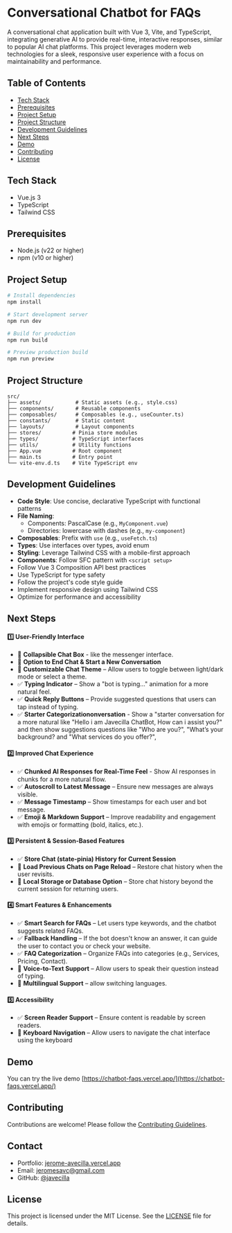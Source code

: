 # Conversational Chatbot for FAQs

A conversational chat application built with Vue 3, Vite, and TypeScript, integrating generative AI to provide real-time, interactive responses, similar to popular AI chat platforms. This project leverages modern web technologies for a sleek, responsive user experience with a focus on maintainability and performance.

## Table of Contents

- [Tech Stack](#tech-stack)
- [Prerequisites](#prerequisites)
- [Project Setup](#project-setup)
- [Project Structure](#project-structure)
- [Development Guidelines](#development-guidelines)
- [Next Steps](#next-steps)
- [Demo](#demo)
- [Contributing](#contributing)
- [License](#license)

## Tech Stack

- Vue.js 3
- TypeScript
- Tailwind CSS

## Prerequisites

- Node.js (v22 or higher)
- npm (v10 or higher)

## Project Setup

```bash
# Install dependencies
npm install

# Start development server
npm run dev

# Build for production
npm run build

# Preview production build
npm run preview
```

## Project Structure

```
src/
├── assets/           # Static assets (e.g., style.css)
├── components/       # Reusable components
├── composables/      # Composables (e.g., useCounter.ts)
├── constants/        # Static content
├── layouts/          # Layout components
├── stores/          # Pinia store modules
├── types/           # TypeScript interfaces
├── utils/           # Utility functions
├── App.vue          # Root component
├── main.ts          # Entry point
└── vite-env.d.ts    # Vite TypeScript env
```

## Development Guidelines

- **Code Style**: Use concise, declarative TypeScript with functional patterns
- **File Naming**:
  - Components: PascalCase (e.g., `MyComponent.vue`)
  - Directories: lowercase with dashes (e.g., `my-component`)
- **Composables**: Prefix with `use` (e.g., `useFetch.ts`)
- **Types**: Use interfaces over types, avoid enum
- **Styling**: Leverage Tailwind CSS with a mobile-first approach
- **Components**: Follow SFC pattern with `<script setup>`
- Follow Vue 3 Composition API best practices
- Use TypeScript for type safety
- Follow the project's code style guide
- Implement responsive design using Tailwind CSS
- Optimize for performance and accessibility
## Next Steps

#### **1️⃣ User-Friendly Interface**  
- 🔲 **Collapsible Chat Box** - like the messenger interface.
- 🔲 **Option to End Chat & Start a New Conversation** 
- 🔲 **Customizable Chat Theme** – Allow users to toggle between light/dark mode or select a theme.  
- ✅ **Typing Indicator** – Show a "bot is typing..." animation for a more natural feel.  
- ✅ **Quick Reply Buttons** – Provide suggested questions that users can tap instead of typing.  
- ✅ **Starter Categorizationonversation** - Show a "starter conversation for a more natural like "Hello i am Javecilla ChatBot, How can i assist you?" and then show suggestions questions like "Who are you?", "What’s your background? and  "What services do you offer?",

#### **2️⃣ Improved Chat Experience**  
- ✅ **Chunked AI Responses for Real-Time Feel** - Show AI responses in chunks for a more natural flow.
- ✅ **Autoscroll to Latest Message** – Ensure new messages are always visible.  
- ✅ **Message Timestamp** – Show timestamps for each user and bot message.  
- ✅ **Emoji & Markdown Support** – Improve readability and engagement with emojis or formatting (bold, italics, etc.).  

#### **3️⃣ Persistent & Session-Based Features**  
- ✅ **Store Chat (state-pinia) History for Current Session** 
- 🔲 **Load Previous Chats on Page Reload** – Restore chat history when the user revisits.  
- 🔲 **Local Storage or Database Option** – Store chat history beyond the current session for returning users.  

#### **4️⃣ Smart Features & Enhancements**  
- ✅ **Smart Search for FAQs** – Let users type keywords, and the chatbot suggests related FAQs.  
- ✅ **Fallback Handling** – If the bot doesn't know an answer, it can guide the user to contact you or check your website.  
- ✅ **FAQ Categorization** – Organize FAQs into categories (e.g., Services, Pricing, Contact).  
- 🔲 **Voice-to-Text Support** – Allow users to speak their question instead of typing.  
- 🔲 **Multilingual Support** – allow switching languages.  

#### **5️⃣ Accessibility**  
- ✅ **Screen Reader Support** – Ensure content is readable by screen readers.  
- 🔲 **Keyboard Navigation** – Allow users to navigate the chat interface using the keyboard

## Demo

You can try the live demo [https://chatbot-faqs.vercel.app/](https://chatbot-faqs.vercel.app/)

## Contributing

Contributions are welcome! Please follow the [Contributing Guidelines](https://github.com/Javecilla/chatbot-faqs/blob/main/CONTRIBUTING.md).

## Contact

- Portfolio: [jerome-avecilla.vercel.app](https://jerome-avecilla.vercel.app/)
- Email: jeromesavc@gmail.com
- GitHub: [@javecilla](https://github.com/javecilla)

## License

This project is licensed under the MIT License. See the [LICENSE](LICENSE) file for details.